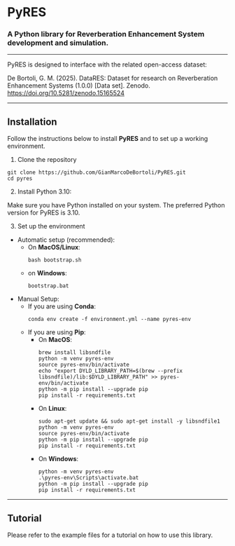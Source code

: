 # PyRES
### A Python library for Reverberation Enhancement System development and simulation.

---

PyRES is designed to interface with the related open-access dataset:

De Bortoli, G. M. (2025). DataRES: Dataset for research on Reverberation Enhancement Systems (1.0.0) [Data set]. Zenodo. https://doi.org/10.5281/zenodo.15165524

---

## Installation

Follow the instructions below to install **PyRES** and to set up a working environment.

1. Clone the repository
```shell
git clone https://github.com/GianMarcoDeBortoli/PyRES.git
cd pyres
```

2. Install Python 3.10:

Make sure you have Python installed on your system. The preferred Python version for PyRES is 3.10.

3. Set up the environment
- Automatic setup (recommended):
  - On **MacOS/Linux**:
    ```shell
    bash bootstrap.sh
    ```
  - on **Windows**:
    ```shell
    bootstrap.bat
    ```
- Manual Setup:
  - If you are using **Conda**:
    ```shell
    conda env create -f environment.yml --name pyres-env
    ```
  - If you are using **Pip**:
    - On **MacOS**:
      ```shell
      brew install libsndfile
      python -m venv pyres-env
      source pyres-env/bin/activate
      echo "export DYLD_LIBRARY_PATH=$(brew --prefix libsndfile)/lib:$DYLD_LIBRARY_PATH" >> pyres-env/bin/activate
      python -m pip install --upgrade pip
      pip install -r requirements.txt
      ```
    - On **Linux**:
      ```shell
      sudo apt-get update && sudo apt-get install -y libsndfile1
      python -m venv pyres-env
      source pyres-env/bin/activate
      python -m pip install --upgrade pip
      pip install -r requirements.txt
      ```
    - On **Windows**:
      ```shell
      python -m venv pyres-env
      .\pyres-env\Scripts\activate.bat
      python -m pip install --upgrade pip
      pip install -r requirements.txt
      ```

---

## Tutorial

Please refer to the example files for a tutorial on how to use this library.
